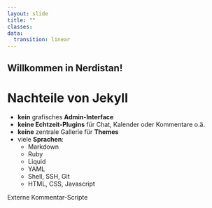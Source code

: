 ```yaml
---
layout: slide
title: ""
classes:
data:
  transition: linear
---
```


## Willkommen in Nerdistan!

# Nachteile von Jekyll

- __kein__ grafisches __Admin-Interface__
- __keine Echtzeit-Plugins__ für Chat, Kalender oder Kommentare o.ä.
- __keine__ zentrale Gallerie für __Themes__
- viele __Sprachen__:
  - Markdown
  - Ruby
  - Liquid
  - YAML
  - Shell, SSH, Git
  - HTML, CSS, Javascript

<aside markdown="1" class="notes">
Externe Kommentar-Scripte
</aside>
